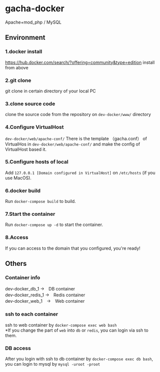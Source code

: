 # gacha-docker

Apache+mod_php / MySQL

## Environment
### 1.docker install
https://hub.docker.com/search/?offering=community&type=edition
install from above

### 2.git clone
git clone in certain directory of your local PC

### 3.clone source code
clone the source code from the repository on `dev-docker/www/` directory

### 4.Configure VirtualHost
`dev-docker/web/apache-conf/` 
There is the template （gacha.conf） of VirtualHos in `dev-docker/web/apache-conf/` and make the config of VirtualHost based it.

### 5.Configure hosts of local
Add `127.0.0.1 [Domain configured in VirtualHost]` on `/etc/hosts` (if you use MacOS).

### 6.docker build
Run `docker-compose build` to build.

### 7.Start the container
Run `docker-compose up -d` to start the container.

### 8.Access
If you can access to the domain that you configured, you're ready!

## Others
### Container info
dev-docker_db_1 →　DB container  
dev-docker_redis_1 →　Redis container  
dev-docker_web_1　→　Web container 

### ssh to each container
ssh to web container by `docker-compose exec web bash`  
*If you change the part of `web` into `db` or `redis`, you can login via ssh to them.

### DB access
After you login with ssh to db container by `docker-compose exec db bash`, you can login to mysql by `mysql -uroot -proot`
